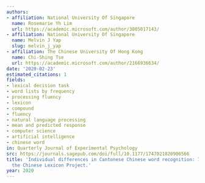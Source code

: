 ```yaml
---
authors:
- affiliation: National University Of Singapore
  name: Rosemarie Yh Lim
  url: https://academic.microsoft.com/author/3005017143/
- affiliation: National University Of Singapore
  name: Melvin J Yap
  slug: melvin_j_yap
- affiliation: The Chinese University Of Hong Kong
  name: Chi-Shing Tse
  url: https://academic.microsoft.com/author/2166936634/
date: '2020-02-23'
estimated_citations: 1
fields:
- lexical decision task
- word lists by frequency
- processing fluency
- lexicon
- compound
- fluency
- natural language processing
- mean and predicted response
- computer science
- artificial intelligence
- chinese word
in: Quarterly Journal of Experimental Psychology
src: https://journals.sagepub.com/doi/full/10.1177/1747021820906566
title: 'Individual differences in Cantonese Chinese word recognition: Insights from
  the Chinese Lexicon Project.'
year: 2020
---
```

